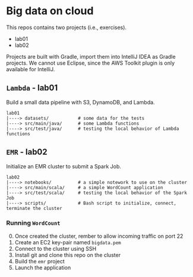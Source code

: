 # Big data on cloud

This repos contains two projects (i.e., exercises).

- lab01
- lab02

Projects are built with Gradle, import them into IntelliJ IDEA as Gradle projects. We cannot use Eclipse, since the AWS Toolkit plugin is only available for IntelliJ.

## `Lambda` - lab01

Build a small data pipeline with S3, DynamoDB, and Lambda.

```
lab01
|----> datasets/           # some data for the tests
|----> src/main/java/      # some Lambda functions
|----> src/test/java/      # testing the local behavior of Lambda functions
```

## `EMR` - lab02

Initialize an EMR cluster to submit a Spark Job.

```
lab02
|----> notebooks/          # a simple notework to use on the cluster
|----> src/main/scala/     # a simple WordCount application
|----> src/test/scala/     # testing the local behavior of the Spark Job
|----> scripts/            # Bash script to initialize, connect, terminate the cluster
```

### Running `WordCount`

0. Once created the cluster, rember to allow incoming traffic on port 22
0. Create an EC2 key-pair named `bigdata.pem`
0. Connect to the cluster using SSH
0. Install git and clone this repo on the cluster
0. Build the `emr` project
0. Launch the application
